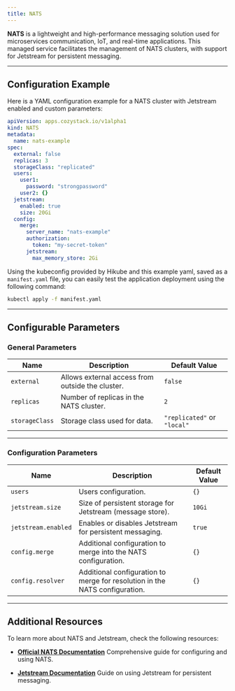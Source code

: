 ```yaml
---
title: NATS
---
```


**NATS** is a lightweight and high-performance messaging solution used for microservices communication, IoT, and real-time applications. This managed service facilitates the management of NATS clusters, with support for Jetstream for persistent messaging.

---

## Configuration Example

Here is a YAML configuration example for a NATS cluster with Jetstream enabled and custom parameters:

```yaml
apiVersion: apps.cozystack.io/v1alpha1
kind: NATS
metadata:
  name: nats-example
spec:
  external: false
  replicas: 3
  storageClass: "replicated"
  users:
    user1:
      password: "strongpassword"
    user2: {}
  jetstream:
    enabled: true
    size: 20Gi
  config:
    merge:
      server_name: "nats-example"
      authorization:
        token: "my-secret-token"
      jetstream:
        max_memory_store: 2Gi
```

Using the kubeconfig provided by Hikube and this example yaml, saved as a `manifest.yaml` file, you can easily test the application deployment using the following command:

```sh
kubectl apply -f manifest.yaml
```

---

## Configurable Parameters

### **General Parameters**

| **Name**       | **Description**                                   | **Default Value** |
|-----------------|------------------------------------------------------|------------------------|
| `external`     | Allows external access from outside the cluster.    | `false`               |
| `replicas`     | Number of replicas in the NATS cluster.             | `2`                   |
| `storageClass` | Storage class used for data.                        | `"replicated"` or `"local"`  |

---

### **Configuration Parameters**

| **Name**           | **Description**                                                                       | **Default Value** |
|-----------------------|-----------------------------------------------------------------------------------------------------|------------------------|
| `users`              | Users configuration.                                                                  | `{}`                  |
| `jetstream.size`     | Size of persistent storage for Jetstream (message store).                            | `10Gi`                |
| `jetstream.enabled`  | Enables or disables Jetstream for persistent messaging.                              | `true`                |
| `config.merge`       | Additional configuration to merge into the NATS configuration.                        | `{}`                  |
| `config.resolver`    | Additional configuration to merge for resolution in the NATS configuration.           | `{}`                  |

---

## Additional Resources

To learn more about NATS and Jetstream, check the following resources:

- **[Official NATS Documentation](https://docs.nats.io/)**
  Comprehensive guide for configuring and using NATS.

- **[Jetstream Documentation](https://docs.nats.io/jetstream/)**
  Guide on using Jetstream for persistent messaging.
